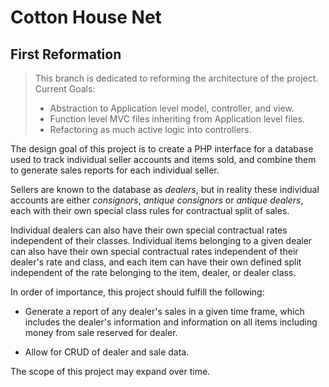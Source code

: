 Cotton House Net
================

First Reformation
-----------------

> This branch is dedicated to reforming the architecture of the project.
> Current Goals:
> + Abstraction to Application level model, controller, and view.
> + Function level MVC files inheriting from Application level files.
> + Refactoring as much active logic into controllers.

The design goal of this project is to create a PHP interface for a
database used to track individual seller accounts and items sold,
and combine them to generate sales reports for each individual seller.

Sellers are known to the database as *dealers*, but in reality these
individual accounts are either *consignors*, *antique consignors* or
*antique dealers*, each with their own special class rules for
contractual split of sales.

Individual dealers can also have their own special contractual rates
independent of their classes. Individual items belonging to a given
dealer can also have their own special contractual rates independent
of their dealer's rate and class, and each item can have their own
defined split independent of the rate belonging to the item, dealer,
or dealer class.

In order of importance, this project should fulfill the following:

+ Generate a report of any dealer's sales in a given time frame,
which includes the dealer's information and information on all items
including money from sale reserved for dealer.

+ Allow for CRUD of dealer and sale data.

The scope of this project may expand over time.
